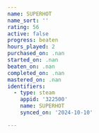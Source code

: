 ```yaml
---
name: SUPERHOT
name_sort: ''
rating: 56
active: false
progress: beaten
hours_played: 2
purchased_on: .nan
started_on: .nan
beaten_on: .nan
completed_on: .nan
mastered_on: .nan
identifiers:
  - type: steam
    appid: '322500'
    name: SUPERHOT
    synced_on: '2024-10-10'

---
```

